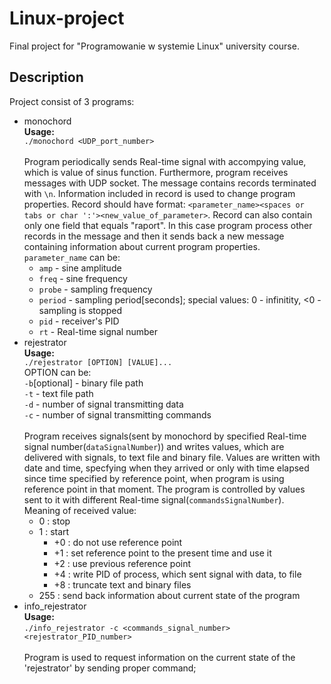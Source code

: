 # Linux-project

Final project for "Programowanie w systemie Linux" university course.

## Description

Project consist of 3 programs:
* monochord<br/>
**Usage:**<br/>
`./monochord <UDP_port_number>`<br/><br/>
Program periodically sends Real-time signal with accompying value, which is value of sinus function.
Furthermore, program receives messages with UDP socket. The message contains records terminated with `\n`. Information included in record is used to change program properties. Record should have format: `<parameter_name><spaces or tabs or char ':'><new_value_of_parameter>`. Record can also contain only one field that equals "raport". In this case program process other records in the message and then it sends back a new message containing information about current program properties.
`parameter_name` can be:
  * `amp` - sine amplitude
  * `freq` - sine frequency
  * `probe` - sampling frequency
  * `period` - sampling period[seconds]; special values: 0 - infinitity, <0 - sampling is stopped
  * `pid` - receiver's PID
  * `rt` - Real-time signal number
* rejestrator<br/>
**Usage:**<br/>
`./rejestrator [OPTION] [VALUE]...`<br/>
OPTION can be:<br/>
`-b`[optional] - binary file path<br/>
`-t` - text file path<br/>
`-d` - number of signal transmitting data<br/>
`-c` - number of signal transmitting commands<br/><br/>
Program receives signals(sent by monochord by specified Real-time signal number(`dataSignalNumber`)) and writes values, which are delivered with signals, to text file and binary file. Values are written with date and time, specfying when they arrived or only with time elapsed since time specified by reference point, when program is using reference point in that moment.
The program is controlled by values sent to it with different Real-time signal(`commandsSignalNumber`).<br/>
Meaning of received value:
  * 0 : stop
  * 1 : start
    * +0 : do not use reference point
    * +1 : set reference point to the present time and use it 
    * +2 : use previous reference point
    * +4 : write PID of process, which sent signal with data, to file
    * +8 : truncate text and binary files
  * 255 : send back information about current state of the program
* info_rejestrator<br/>
**Usage:**<br/>
`./info_rejestrator -c <commands_signal_number> <rejestrator_PID_number>`<br/><br/>
Program is used to request information on the current state of the 'rejestrator' by sending proper command;
